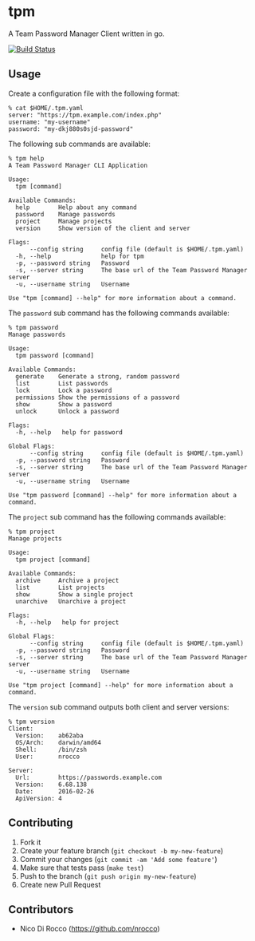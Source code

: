 tpm
===

A Team Password Manager Client written in go.

[![Build Status](https://travis-ci.org/nrocco/tpm.svg?branch=master)](https://travis-ci.org/nrocco/tpm)


Usage
-----

Create a configuration file with the following format:

    % cat $HOME/.tpm.yaml
    server: "https://tpm.example.com/index.php"
    username: "my-username"
    password: "my-dkj880s0sjd-password"


The following sub commands are available:

    % tpm help
    A Team Password Manager CLI Application

    Usage:
      tpm [command]

    Available Commands:
      help        Help about any command
      password    Manage passwords
      project     Manage projects
      version     Show version of the client and server

    Flags:
          --config string     config file (default is $HOME/.tpm.yaml)
      -h, --help              help for tpm
      -p, --password string   Password
      -s, --server string     The base url of the Team Password Manager server
      -u, --username string   Username

    Use "tpm [command] --help" for more information about a command.


The `password` sub command has the following commands available:

    % tpm password
    Manage passwords

    Usage:
      tpm password [command]

    Available Commands:
      generate    Generate a strong, random password
      list        List passwords
      lock        Lock a password
      permissions Show the permissions of a password
      show        Show a password
      unlock      Unlock a password

    Flags:
      -h, --help   help for password

    Global Flags:
          --config string     config file (default is $HOME/.tpm.yaml)
      -p, --password string   Password
      -s, --server string     The base url of the Team Password Manager server
      -u, --username string   Username

    Use "tpm password [command] --help" for more information about a command.


The `project` sub command has the following commands available:

    % tpm project
    Manage projects

    Usage:
      tpm project [command]

    Available Commands:
      archive     Archive a project
      list        List projects
      show        Show a single project
      unarchive   Unarchive a project

    Flags:
      -h, --help   help for project

    Global Flags:
          --config string     config file (default is $HOME/.tpm.yaml)
      -p, --password string   Password
      -s, --server string     The base url of the Team Password Manager server
      -u, --username string   Username

    Use "tpm project [command] --help" for more information about a command.


The `version` sub command outputs both client and server versions:

    % tpm version
    Client:
      Version:    ab62aba
      OS/Arch:    darwin/amd64
      Shell:      /bin/zsh
      User:       nrocco

    Server:
      Url:        https://passwords.example.com
      Version:    6.68.138
      Date:       2016-02-26
      ApiVersion: 4


Contributing
------------

1. Fork it
2. Create your feature branch (`git checkout -b my-new-feature`)
3. Commit your changes (`git commit -am 'Add some feature'`)
4. Make sure that tests pass (`make test`)
5. Push to the branch (`git push origin my-new-feature`)
6. Create new Pull Request


Contributors
------------

- Nico Di Rocco (https://github.com/nrocco)
